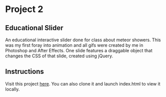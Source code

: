 # Project 2
## Educational Slider
An educational interactive slider done for class about meteor showers. This was my first foray into animation and all gifs were created by me in Photoshop and After Effects. One slide features a draggable object that changes the CSS of that slide, created using jQuery. 

## Instructions
Visit this project [here](http://kwboyd.com/static/project2). You can also clone it and launch index.html to view it locally.
